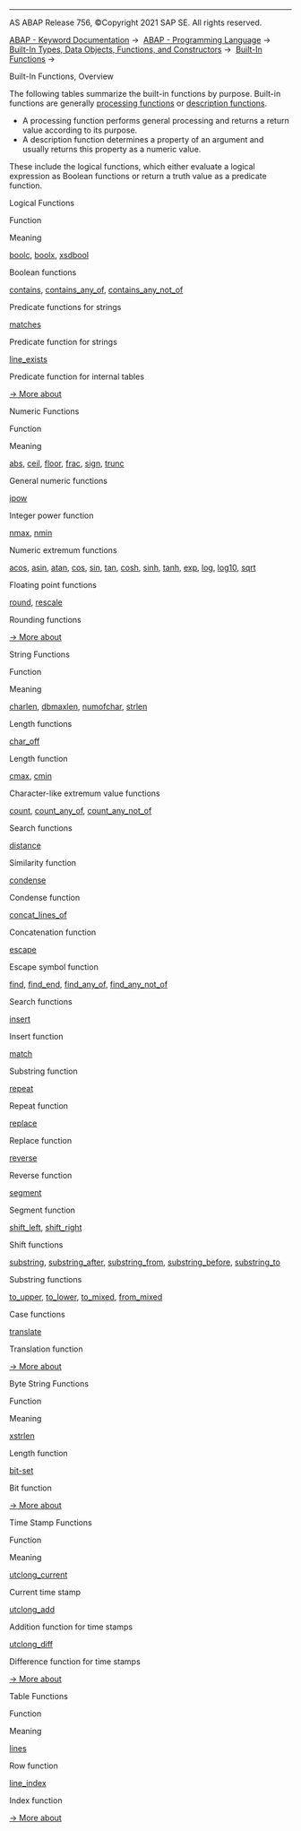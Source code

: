   

* * *

AS ABAP Release 756, ©Copyright 2021 SAP SE. All rights reserved.

[ABAP - Keyword Documentation](https://help.sap.com/doc/abapdocu_756_index_htm/7.56/en-US/abenabap.htm) →  [ABAP - Programming Language](https://help.sap.com/doc/abapdocu_756_index_htm/7.56/en-US/abenabap_reference.htm) →  [Built-In Types, Data Objects, Functions, and Constructors](https://help.sap.com/doc/abapdocu_756_index_htm/7.56/en-US/abenbuilt_in.htm) →  [Built-In Functions](https://help.sap.com/doc/abapdocu_756_index_htm/7.56/en-US/abenbuilt_in_functions.htm) → 

Built-In Functions, Overview

The following tables summarize the built-in functions by purpose. Built-in functions are generally [processing functions](https://help.sap.com/doc/abapdocu_756_index_htm/7.56/en-US/abenprocess_function_glosry.htm "Glossary Entry") or [description functions](https://help.sap.com/doc/abapdocu_756_index_htm/7.56/en-US/abendescription_function_glosry.htm "Glossary Entry").

-   A processing function performs general processing and returns a return value according to its purpose.
-   A description function determines a property of an argument and usually returns this property as a numeric value.

These include the logical functions, which either evaluate a logical expression as Boolean functions or return a truth value as a predicate function.

Logical Functions

Function

Meaning

[boolc](https://help.sap.com/doc/abapdocu_756_index_htm/7.56/en-US/abenboole_functions.htm), [boolx](https://help.sap.com/doc/abapdocu_756_index_htm/7.56/en-US/abenboole_functions.htm), [xsdbool](https://help.sap.com/doc/abapdocu_756_index_htm/7.56/en-US/abenboole_functions.htm)

Boolean functions

[contains](https://help.sap.com/doc/abapdocu_756_index_htm/7.56/en-US/abencontains_functions.htm), [contains\_any\_of](https://help.sap.com/doc/abapdocu_756_index_htm/7.56/en-US/abencontains_functions.htm), [contains\_any\_not\_of](https://help.sap.com/doc/abapdocu_756_index_htm/7.56/en-US/abencontains_functions.htm)

Predicate functions for strings

[matches](https://help.sap.com/doc/abapdocu_756_index_htm/7.56/en-US/abenmatches_functions.htm)

Predicate function for strings

[line\_exists](https://help.sap.com/doc/abapdocu_756_index_htm/7.56/en-US/abenline_exists_function.htm)

Predicate function for internal tables

[→ More about](https://help.sap.com/doc/abapdocu_756_index_htm/7.56/en-US/abenlogic_functions.htm)

Numeric Functions

Function

Meaning

[abs](https://help.sap.com/doc/abapdocu_756_index_htm/7.56/en-US/abennumerical_functions.htm), [ceil](https://help.sap.com/doc/abapdocu_756_index_htm/7.56/en-US/abennumerical_functions.htm), [floor](https://help.sap.com/doc/abapdocu_756_index_htm/7.56/en-US/abennumerical_functions.htm), [frac](https://help.sap.com/doc/abapdocu_756_index_htm/7.56/en-US/abennumerical_functions.htm), [sign](https://help.sap.com/doc/abapdocu_756_index_htm/7.56/en-US/abennumerical_functions.htm), [trunc](https://help.sap.com/doc/abapdocu_756_index_htm/7.56/en-US/abennumerical_functions.htm)

General numeric functions

[ipow](https://help.sap.com/doc/abapdocu_756_index_htm/7.56/en-US/abenpower_function.htm)

Integer power function

[nmax](https://help.sap.com/doc/abapdocu_756_index_htm/7.56/en-US/abennmax_nmin_functions.htm), [nmin](https://help.sap.com/doc/abapdocu_756_index_htm/7.56/en-US/abennmax_nmin_functions.htm)

Numeric extremum functions

[acos](https://help.sap.com/doc/abapdocu_756_index_htm/7.56/en-US/abenfloating_point_functions.htm), [asin](https://help.sap.com/doc/abapdocu_756_index_htm/7.56/en-US/abenfloating_point_functions.htm), [atan](https://help.sap.com/doc/abapdocu_756_index_htm/7.56/en-US/abenfloating_point_functions.htm), [cos](https://help.sap.com/doc/abapdocu_756_index_htm/7.56/en-US/abenfloating_point_functions.htm), [sin](https://help.sap.com/doc/abapdocu_756_index_htm/7.56/en-US/abenfloating_point_functions.htm), [tan](https://help.sap.com/doc/abapdocu_756_index_htm/7.56/en-US/abenfloating_point_functions.htm), [cosh](https://help.sap.com/doc/abapdocu_756_index_htm/7.56/en-US/abenfloating_point_functions.htm), [sinh](https://help.sap.com/doc/abapdocu_756_index_htm/7.56/en-US/abenfloating_point_functions.htm), [tanh](https://help.sap.com/doc/abapdocu_756_index_htm/7.56/en-US/abenfloating_point_functions.htm), [exp](https://help.sap.com/doc/abapdocu_756_index_htm/7.56/en-US/abenfloating_point_functions.htm), [log](https://help.sap.com/doc/abapdocu_756_index_htm/7.56/en-US/abenfloating_point_functions.htm), [log10](https://help.sap.com/doc/abapdocu_756_index_htm/7.56/en-US/abenfloating_point_functions.htm), [sqrt](https://help.sap.com/doc/abapdocu_756_index_htm/7.56/en-US/abenfloating_point_functions.htm)

Floating point functions

[round](https://help.sap.com/doc/abapdocu_756_index_htm/7.56/en-US/abendec_floating_point_functions.htm), [rescale](https://help.sap.com/doc/abapdocu_756_index_htm/7.56/en-US/abendec_floating_point_functions.htm)

Rounding functions

[→ More about](https://help.sap.com/doc/abapdocu_756_index_htm/7.56/en-US/abenmathematical_functions.htm)

String Functions

Function

Meaning

[charlen](https://help.sap.com/doc/abapdocu_756_index_htm/7.56/en-US/abenlength_functions.htm), [dbmaxlen](https://help.sap.com/doc/abapdocu_756_index_htm/7.56/en-US/abenlength_functions.htm), [numofchar](https://help.sap.com/doc/abapdocu_756_index_htm/7.56/en-US/abenlength_functions.htm), [strlen](https://help.sap.com/doc/abapdocu_756_index_htm/7.56/en-US/abenlength_functions.htm)

Length functions

[char\_off](https://help.sap.com/doc/abapdocu_756_index_htm/7.56/en-US/abenlength_functions_args.htm)

Length function

[cmax](https://help.sap.com/doc/abapdocu_756_index_htm/7.56/en-US/abencmax_cmin_functions.htm), [cmin](https://help.sap.com/doc/abapdocu_756_index_htm/7.56/en-US/abencmax_cmin_functions.htm)

Character-like extremum value functions

[count](https://help.sap.com/doc/abapdocu_756_index_htm/7.56/en-US/abencount_functions.htm), [count\_any\_of](https://help.sap.com/doc/abapdocu_756_index_htm/7.56/en-US/abencount_functions.htm), [count\_any\_not\_of](https://help.sap.com/doc/abapdocu_756_index_htm/7.56/en-US/abencount_functions.htm)

Search functions

[distance](https://help.sap.com/doc/abapdocu_756_index_htm/7.56/en-US/abendistance_functions.htm)

Similarity function

[condense](https://help.sap.com/doc/abapdocu_756_index_htm/7.56/en-US/abencondense_functions.htm)

Condense function

[concat\_lines\_of](https://help.sap.com/doc/abapdocu_756_index_htm/7.56/en-US/abenconcatenation_functions.htm)

Concatenation function

[escape](https://help.sap.com/doc/abapdocu_756_index_htm/7.56/en-US/abenescape_functions.htm)

Escape symbol function

[find](https://help.sap.com/doc/abapdocu_756_index_htm/7.56/en-US/abensearch_functions.htm), [find\_end](https://help.sap.com/doc/abapdocu_756_index_htm/7.56/en-US/abensearch_functions.htm), [find\_any\_of](https://help.sap.com/doc/abapdocu_756_index_htm/7.56/en-US/abensearch_functions.htm), [find\_any\_not\_of](https://help.sap.com/doc/abapdocu_756_index_htm/7.56/en-US/abensearch_functions.htm)

Search functions

[insert](https://help.sap.com/doc/abapdocu_756_index_htm/7.56/en-US/abeninsert_functions.htm)

Insert function

[match](https://help.sap.com/doc/abapdocu_756_index_htm/7.56/en-US/abenmatch_functions.htm)

Substring function

[repeat](https://help.sap.com/doc/abapdocu_756_index_htm/7.56/en-US/abenrepeat_functions.htm)

Repeat function

[replace](https://help.sap.com/doc/abapdocu_756_index_htm/7.56/en-US/abenreplace_functions.htm)

Replace function

[reverse](https://help.sap.com/doc/abapdocu_756_index_htm/7.56/en-US/abenreverse_functions.htm)

Reverse function

[segment](https://help.sap.com/doc/abapdocu_756_index_htm/7.56/en-US/abensegment_functions.htm)

Segment function

[shift\_left](https://help.sap.com/doc/abapdocu_756_index_htm/7.56/en-US/abenshift_functions.htm), [shift\_right](https://help.sap.com/doc/abapdocu_756_index_htm/7.56/en-US/abenshift_functions.htm)

Shift functions

[substring](https://help.sap.com/doc/abapdocu_756_index_htm/7.56/en-US/abensubstring_functions.htm), [substring\_after](https://help.sap.com/doc/abapdocu_756_index_htm/7.56/en-US/abensubstring_functions.htm), [substring\_from](https://help.sap.com/doc/abapdocu_756_index_htm/7.56/en-US/abensubstring_functions.htm), [substring\_before](https://help.sap.com/doc/abapdocu_756_index_htm/7.56/en-US/abensubstring_functions.htm), [substring\_to](https://help.sap.com/doc/abapdocu_756_index_htm/7.56/en-US/abensubstring_functions.htm)

Substring functions

[to\_upper](https://help.sap.com/doc/abapdocu_756_index_htm/7.56/en-US/abencase_functions.htm), [to\_lower](https://help.sap.com/doc/abapdocu_756_index_htm/7.56/en-US/abencase_functions.htm), [to\_mixed](https://help.sap.com/doc/abapdocu_756_index_htm/7.56/en-US/abencase_functions.htm), [from\_mixed](https://help.sap.com/doc/abapdocu_756_index_htm/7.56/en-US/abencase_functions.htm)

Case functions

[translate](https://help.sap.com/doc/abapdocu_756_index_htm/7.56/en-US/abentranslate_functions.htm)

Translation function

[→ More about](https://help.sap.com/doc/abapdocu_756_index_htm/7.56/en-US/abenstring_functions.htm)

Byte String Functions

Function

Meaning

[xstrlen](https://help.sap.com/doc/abapdocu_756_index_htm/7.56/en-US/abendescriptive_functions_binary.htm)

Length function

[bit-set](https://help.sap.com/doc/abapdocu_756_index_htm/7.56/en-US/abenbit_functions.htm)

Bit function

[→ More about](https://help.sap.com/doc/abapdocu_756_index_htm/7.56/en-US/abenbinary_functions.htm)

Time Stamp Functions

Function

Meaning

[utclong\_current](https://help.sap.com/doc/abapdocu_756_index_htm/7.56/en-US/abenutclong_current.htm)

Current time stamp

[utclong\_add](https://help.sap.com/doc/abapdocu_756_index_htm/7.56/en-US/abenutclong_add.htm)

Addition function for time stamps

[utclong\_diff](https://help.sap.com/doc/abapdocu_756_index_htm/7.56/en-US/abenutclong_diff.htm)

Difference function for time stamps

[→ More about](https://help.sap.com/doc/abapdocu_756_index_htm/7.56/en-US/abentimestamp_functions.htm)

Table Functions

Function

Meaning

[lines](https://help.sap.com/doc/abapdocu_756_index_htm/7.56/en-US/abendescriptive_functions_table.htm)

Row function

[line\_index](https://help.sap.com/doc/abapdocu_756_index_htm/7.56/en-US/abenline_index_function.htm)

Index function

[→ More about](https://help.sap.com/doc/abapdocu_756_index_htm/7.56/en-US/abentable_functions.htm)